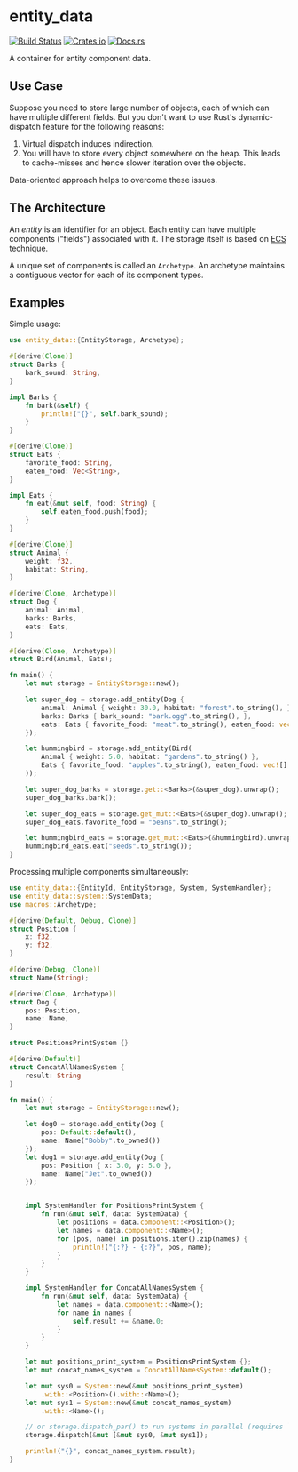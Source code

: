 # entity_data

[![Build Status][build_img]][build_lnk] [![Crates.io][crates_img]][crates_lnk] [![Docs.rs][doc_img]][doc_lnk]

[build_img]: https://github.com/a7292969/entity_data/actions/workflows/build.yml/badge.svg

[build_lnk]: https://github.com/a7292969/entity_data/actions

[crates_img]: https://img.shields.io/crates/v/entity_data.svg

[crates_lnk]: https://crates.io/crates/entity_data

[doc_img]: https://docs.rs/entity_data/badge.svg

[doc_lnk]: https://docs.rs/entity_data

A container for entity component data.

## Use Case

Suppose you need to store large number of objects, each of which can have multiple different fields.
But you don't want to use Rust's dynamic-dispatch feature for the following reasons:

1. Virtual dispatch induces indirection.
2. You will have to store every object somewhere on the heap.
   This leads to cache-misses and hence slower iteration over the objects.

Data-oriented approach helps to overcome these issues.

## The Architecture

An *entity* is an identifier for an object.
Each entity can have multiple components ("fields") associated with it.
The storage itself is based on [ECS](https://en.wikipedia.org/wiki/Entity_component_system) technique.

A unique set of components is called an `Archetype`.
An archetype maintains a contiguous vector for each of its component types.

## Examples

Simple usage:

```rust
use entity_data::{EntityStorage, Archetype};

#[derive(Clone)]
struct Barks {
    bark_sound: String,
}

impl Barks {
    fn bark(&self) {
        println!("{}", self.bark_sound);
    }
}

#[derive(Clone)]
struct Eats {
    favorite_food: String,
    eaten_food: Vec<String>,
}

impl Eats {
    fn eat(&mut self, food: String) {
        self.eaten_food.push(food);
    }
}

#[derive(Clone)]
struct Animal {
    weight: f32,
    habitat: String,
}

#[derive(Clone, Archetype)]
struct Dog {
    animal: Animal,
    barks: Barks,
    eats: Eats,
}

#[derive(Clone, Archetype)]
struct Bird(Animal, Eats);

fn main() {
    let mut storage = EntityStorage::new();

    let super_dog = storage.add_entity(Dog {
        animal: Animal { weight: 30.0, habitat: "forest".to_string(), },
        barks: Barks { bark_sound: "bark.ogg".to_string(), },
        eats: Eats { favorite_food: "meat".to_string(), eaten_food: vec![] },
    });

    let hummingbird = storage.add_entity(Bird(
        Animal { weight: 5.0, habitat: "gardens".to_string() },
        Eats { favorite_food: "apples".to_string(), eaten_food: vec![] }
    ));

    let super_dog_barks = storage.get::<Barks>(&super_dog).unwrap();
    super_dog_barks.bark();

    let super_dog_eats = storage.get_mut::<Eats>(&super_dog).unwrap();
    super_dog_eats.favorite_food = "beans".to_string();

    let hummingbird_eats = storage.get_mut::<Eats>(&hummingbird).unwrap();
    hummingbird_eats.eat("seeds".to_string());
}
```

Processing multiple components simultaneously:

```rust
use entity_data::{EntityId, EntityStorage, System, SystemHandler};
use entity_data::system::SystemData;
use macros::Archetype;

#[derive(Default, Debug, Clone)]
struct Position {
    x: f32,
    y: f32,
}

#[derive(Debug, Clone)]
struct Name(String);

#[derive(Clone, Archetype)]
struct Dog {
    pos: Position,
    name: Name,
}

struct PositionsPrintSystem {}

#[derive(Default)]
struct ConcatAllNamesSystem {
    result: String
}

fn main() {
    let mut storage = EntityStorage::new();

    let dog0 = storage.add_entity(Dog {
        pos: Default::default(),
        name: Name("Bobby".to_owned())
    });
    let dog1 = storage.add_entity(Dog {
        pos: Position { x: 3.0, y: 5.0 },
        name: Name("Jet".to_owned())
    });


    impl SystemHandler for PositionsPrintSystem {
        fn run(&mut self, data: SystemData) {
            let positions = data.component::<Position>();
            let names = data.component::<Name>();
            for (pos, name) in positions.iter().zip(names) {
                println!("{:?} - {:?}", pos, name);
            }
        }
    }

    impl SystemHandler for ConcatAllNamesSystem {
        fn run(&mut self, data: SystemData) {
            let names = data.component::<Name>();
            for name in names {
                self.result += &name.0;
            }
        }
    }

    let mut positions_print_system = PositionsPrintSystem {};
    let mut concat_names_system = ConcatAllNamesSystem::default();

    let mut sys0 = System::new(&mut positions_print_system)
        .with::<Position>().with::<Name>();
    let mut sys1 = System::new(&mut concat_names_system)
        .with::<Name>();

    // or storage.dispatch_par() to run systems in parallel (requires `rayon` feature to be enabled).
    storage.dispatch(&mut [&mut sys0, &mut sys1]);

    println!("{}", concat_names_system.result);
}
```
